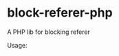 block-referer-php
=================

A PHP lib for blocking referer

Usage:

  <?php
      require_once('BlockReferer.class.php');
      
      $fullUrl    = BlockReferer::getFullUrl();
      $targetUrl  = BlockReferer::getTargetUrl($fullUrl);
      
      BlockReferer::allBlankMethods($fullUrl, $targetUrl);
  ?>
